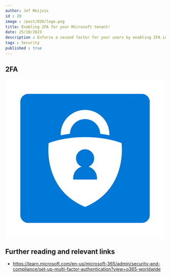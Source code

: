 ```yaml
---
author: Jef Meijvis
id : 20
image : /post/020/logo.png
title: Enabling 2FA for your Microsoft tenant!
date: 25/10/2023
description : Enforce a second factor for your users by enabling 2FA in the Microsoft Admin center. 
tags : Security
published : true
---
```


## 2FA

![2FA [small]](/static/post/020/logo.png)

## Further reading and relevant links
- https://learn.microsoft.com/en-us/microsoft-365/admin/security-and-compliance/set-up-multi-factor-authentication?view=o365-worldwide


